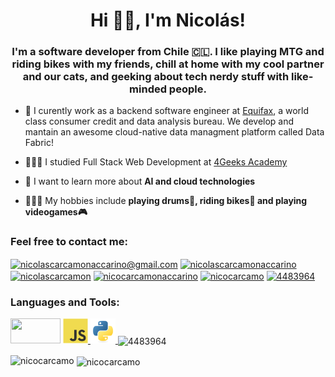 
<h1 align="center">Hi 👋🏼, I'm Nicolás!</h1>
<h3 align="center">I'm a software developer from Chile 🇨🇱. I like playing MTG and riding bikes with my friends, chill at home with my cool partner and our cats, and geeking about tech nerdy stuff with like-minded people.</h3>

- 🔭 I curently work as a backend software engineer at [Equifax](https://www.equifax.com/), a world class consumer credit and data analysis bureau. We develop and mantain an awesome cloud-native data managment platform called Data Fabric!

- 👨🏻‍💻 I studied Full Stack Web Development at [4Geeks Academy](https://4geeksacademy.com)

- 🌱 I want to learn more about **AI and cloud technologies**

- 💆🏻‍♂️ My hobbies include **playing drums🥁, riding bikes🚴 and playing videogames🎮**


<h3 align="left">Feel free to contact me:</h3>
<p align="left">
<a href="mailto:nicolascarcamonaccarino@gmail.com" target="blank"><img align="center" src="https://img.icons8.com/color/48/000000/gmail.png" alt="nicolascarcamonaccarino@gmail.com" height="40" width="40" /></a>
<a href="https://linkedin.com/in/nicolascarcamonaccarino" target="blank"><img align="center" src="https://raw.githubusercontent.com/rahuldkjain/github-profile-readme-generator/master/src/images/icons/Social/linked-in-alt.svg" alt="nicolascarcamonaccarino" height="30" width="40" /></a>
  <a href="https://twitter.com/nicolascarcamon" target="blank"><img align="center" src="https://img.icons8.com/color/48/000000/twitter.png" alt="nicolascarcamon" height="40" width="40" /></a>
  <a href="https://www.instagram.com/nicocarcamonaccarino" target="blank"><img align="center" src="https://img.icons8.com/color/48/000000/instagram-new.png" alt="nicocarcamonaccarino" height="40" width="40" /></a>
  <a href="https://www.codewars.com/users/nicocarcamo" target="blank"><img align="center" src="https://docs.codewars.com/logo.svg" alt="nicocarcamo" height="40" width="40" /></a>
  <a href="https://www.strava.com/athletes/4483964" target="blank"><img align="center" src="https://cdn4.iconfinder.com/data/icons/logos-and-brands/512/323_Strava_logo-512.png" alt="4483964" height="40" width="40" /></a>

</p>


<h3 align="left">Languages and Tools:</h3>
<p align="left"><a><img src="https://www.oracle.com/img/tech/cb88-java-logo-001.jpg" width="80" height="40"/></a> <a href="https://developer.mozilla.org/en-US/docs/Web/JavaScript" target="_blank" rel="noreferrer"> <img src="https://raw.githubusercontent.com/devicons/devicon/master/icons/javascript/javascript-original.svg" alt="javascript" width="40" height="40"/> </a> <a href="https://www.python.org" target="_blank" rel="noreferrer"> <img src="https://raw.githubusercontent.com/devicons/devicon/master/icons/python/python-original.svg" alt="python" width="40" height="40"/> </a><a target="blank"><img align="center" src="https://ausum.cloud/wp-content/uploads/2024/04/0_r4wOvRFGy78MfMh4.png" alt="4483964" height="40" width="40" /></a></p>

<p><img align="left" src="https://github-readme-stats.vercel.app/api/top-langs?username=nicocarcamo&show_icons=true&locale=en&layout=compact" alt="nicocarcamo" /></p>

<p>&nbsp;<img align="center" src="https://github-readme-stats.vercel.app/api?username=nicocarcamo&show_icons=true&locale=en" alt="nicocarcamo" /></p>

